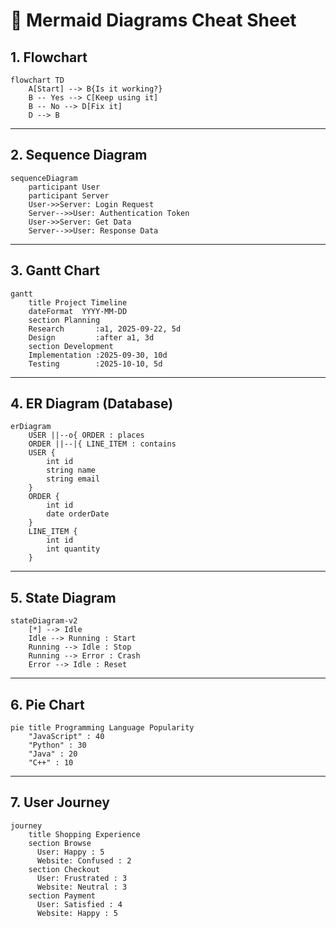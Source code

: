 # 📌 Mermaid Diagrams Cheat Sheet

## 1. Flowchart
```mermaid
flowchart TD
    A[Start] --> B{Is it working?}
    B -- Yes --> C[Keep using it]
    B -- No --> D[Fix it]
    D --> B
```

---

## 2. Sequence Diagram
```mermaid
sequenceDiagram
    participant User
    participant Server
    User->>Server: Login Request
    Server-->>User: Authentication Token
    User->>Server: Get Data
    Server-->>User: Response Data
```

---

## 3. Gantt Chart
```mermaid
gantt
    title Project Timeline
    dateFormat  YYYY-MM-DD
    section Planning
    Research       :a1, 2025-09-22, 5d
    Design         :after a1, 3d
    section Development
    Implementation :2025-09-30, 10d
    Testing        :2025-10-10, 5d
```

---

## 4. ER Diagram (Database)
```mermaid
erDiagram
    USER ||--o{ ORDER : places
    ORDER ||--|{ LINE_ITEM : contains
    USER {
        int id
        string name
        string email
    }
    ORDER {
        int id
        date orderDate
    }
    LINE_ITEM {
        int id
        int quantity
    }
```

---

## 5. State Diagram
```mermaid
stateDiagram-v2
    [*] --> Idle
    Idle --> Running : Start
    Running --> Idle : Stop
    Running --> Error : Crash
    Error --> Idle : Reset
```

---

## 6. Pie Chart
```mermaid
pie title Programming Language Popularity
    "JavaScript" : 40
    "Python" : 30
    "Java" : 20
    "C++" : 10
```

---

## 7. User Journey
```mermaid
journey
    title Shopping Experience
    section Browse
      User: Happy : 5
      Website: Confused : 2
    section Checkout
      User: Frustrated : 3
      Website: Neutral : 3
    section Payment
      User: Satisfied : 4
      Website: Happy : 5
```
